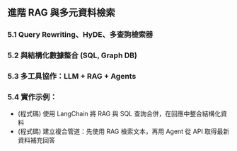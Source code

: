 ## 進階 RAG 與多元資料檢索

### 5.1 Query Rewriting、HyDE、多查詢檢索器  
### 5.2 與結構化數據整合 (SQL, Graph DB)  
### 5.3 多工具協作：LLM + RAG + Agents  
### 5.4 實作示例：
- (程式碼) 使用 LangChain 將 RAG 與 SQL 查詢合併，在回應中整合結構化資料  
- (程式碼) 建立複合管道：先使用 RAG 檢索文本，再用 Agent 從 API 取得最新資料補充回答